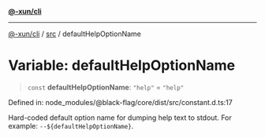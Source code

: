 [**@-xun/cli**](../../README.md)

***

[@-xun/cli](../../README.md) / [src](../README.md) / defaultHelpOptionName

# Variable: defaultHelpOptionName

> `const` **defaultHelpOptionName**: `"help"` = `"help"`

Defined in: node\_modules/@black-flag/core/dist/src/constant.d.ts:17

Hard-coded default option name for dumping help text to stdout. For example:
`--${defaultHelpOptionName}`.
